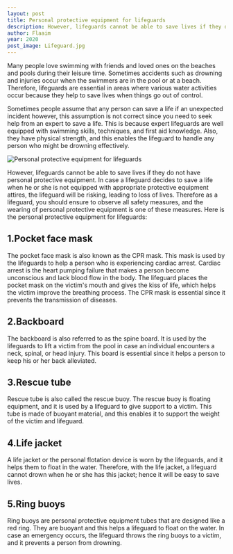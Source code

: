 ```yaml
---
layout: post
title: Personal protective equipment for lifeguards
description: However, lifeguards cannot be able to save lives if they do not have personal protective equipment. In case a lifeguard decides to save a life when he or she is not equipped with appropriate protective equipment attires, the lifeguard will be risking, leading to loss of lives.
author: Flaaim
year: 2020
post_image: Lifeguard.jpg
---
```


Many people love swimming with friends and loved ones on the beaches and pools during their leisure time. Sometimes accidents such as drowning and injuries occur when the swimmers are in the pool or at a beach. Therefore, lifeguards are essential in areas where various water activities occur because they help to save lives when things go out of control.

Sometimes people assume that any person can save a life if an unexpected incident however, this assumption is not correct since you need to seek help from an expert to save a life. This is because expert lifeguards are well equipped with swimming skills, techniques, and first aid knowledge. Also, they have physical strength, and this enables the lifeguard to handle any person who might be drowning effectively.

![Personal protective equipment for lifeguards](https://safetyworkblog.com/assets/Lifeguard.jpg)

However, lifeguards cannot be able to save lives if they do not have personal protective equipment. In case a lifeguard decides to save a life when he or she is not equipped with appropriate protective equipment attires, the lifeguard will be risking, leading to loss of lives. Therefore as a lifeguard, you should ensure to observe all safety measures, and the wearing of personal protective equipment is one of these measures. Here is the personal protective equipment for lifeguards:

## 1.Pocket face mask

The pocket face mask is also known as the CPR mask. This mask is used by the lifeguards to help a person who is experiencing cardiac arrest. Cardiac arrest is the heart pumping failure that makes a person become unconscious and lack blood flow in the body. The lifeguard places the pocket mask on the victim's mouth and gives the kiss of life, which helps the victim improve the breathing process. The CPR mask is essential since it prevents the transmission of diseases.
## 2.Backboard

The backboard is also referred to as the spine board. It is used by the lifeguards to lift a victim from the pool in case an individual encounters a neck, spinal, or head injury. This board is essential since it helps a person to keep his or her back alleviated.
## 3.Rescue tube

Rescue tube is also called the rescue buoy. The rescue buoy is floating equipment, and it is used by a lifeguard to give support to a victim. This tube is made of buoyant material, and this enables it to support the weight of the victim and lifeguard.
## 4.Life jacket
A life jacket or the personal flotation device is worn by the lifeguards, and it helps them to float in the water. Therefore, with the life jacket, a lifeguard cannot drown when he or she has this jacket; hence it will be easy to save lives.

## 5.Ring buoys

Ring buoys are personal protective equipment tubes that are designed like a red ring. They are buoyant and this helps a lifeguard to float on the water. In case an emergency occurs, the lifeguard throws the ring buoys to a victim, and it prevents a person from drowning.

